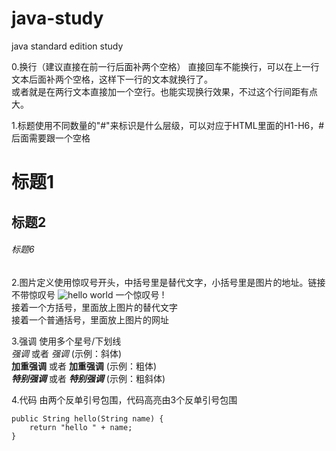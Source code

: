 # java-study
java standard edition study

0.换行（建议直接在前一行后面补两个空格）
直接回车不能换行，可以在上一行文本后面补两个空格，这样下一行的文本就换行了。  
或者就是在两行文本直接加一个空行。也能实现换行效果，不过这个行间距有点大。

1.标题使用不同数量的"#"来标识是什么层级，可以对应于HTML里面的H1-H6，#后面需要跟一个空格
# 标题1  
## 标题2

###### 标题6


2.图片定义使用惊叹号开头，中括号里是替代文字，小括号里是图片的地址。链接不带惊叹号
![hello world](https://user-gold-cdn.xitu.io/2018/5/20/1637b08b98619455?w=312&h=305&f=png&s=22430)
一个惊叹号 !  
接着一个方括号，里面放上图片的替代文字  
接着一个普通括号，里面放上图片的网址

3.强调 使用多个星号/下划线  
*强调* 或者 _强调_ (示例：斜体)  
**加重强调** 或者 __加重强调__ (示例：粗体)  
***特别强调*** 或者 ___特别强调___ (示例：粗斜体)  


4.代码 由两个反单引号包围，代码高亮由3个反单引号包围  
```
public String hello(String name) {
    return "hello " + name;
}
```

